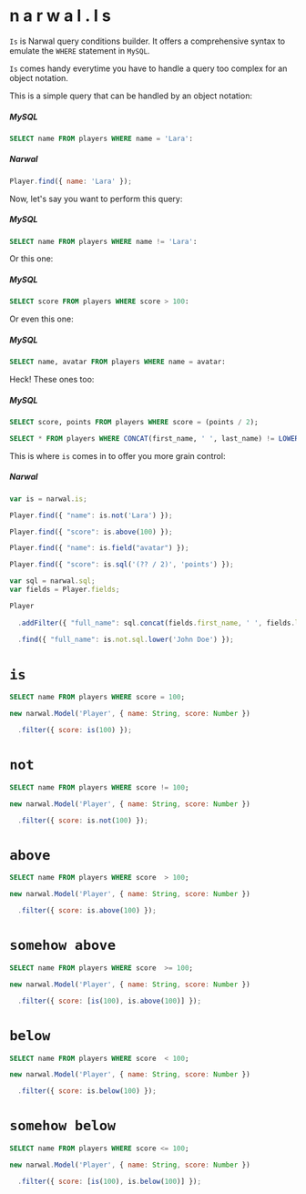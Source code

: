 n a r w a l . I s
=================

`Is` is Narwal query conditions builder. It offers a comprehensive syntax to emulate the `WHERE` statement in `MySQL`.

`Is` comes handy everytime you have to handle a query too complex for an object notation.

This is a simple query that can be handled by an object notation:

##### MySQL

```sql
SELECT name FROM players WHERE name = 'Lara':
```

##### Narwal

```js
Player.find({ name: 'Lara' });
```

Now, let's say you want to perform this query:

##### MySQL

```sql
SELECT name FROM players WHERE name != 'Lara':
```

Or this one:

##### MySQL

```sql
SELECT score FROM players WHERE score > 100:
```

Or even this one:

##### MySQL

```sql
SELECT name, avatar FROM players WHERE name = avatar:
```

Heck! These ones too:

##### MySQL

```sql
SELECT score, points FROM players WHERE score = (points / 2);

SELECT * FROM players WHERE CONCAT(first_name, ' ', last_name) != LOWER('John Doe');
```

This is where `is` comes in to offer you more grain control:

##### Narwal

```js
var is = narwal.is;

Player.find({ "name": is.not('Lara') });

Player.find({ "score": is.above(100) });

Player.find({ "name": is.field("avatar") });

Player.find({ "score": is.sql('(?? / 2)', 'points') });

var sql = narwal.sql;
var fields = Player.fields;

Player
  
  .addFilter({ "full_name": sql.concat(fields.first_name, ' ', fields.last_name) })
  
  .find({ "full_name": is.not.sql.lower('John Doe') });
```

# `is`

```sql
SELECT name FROM players WHERE score = 100;
```

```js
new narwal.Model('Player', { name: String, score: Number })

  .filter({ score: is(100) });
```

# `not`

```sql
SELECT name FROM players WHERE score != 100;
```

```js
new narwal.Model('Player', { name: String, score: Number })

  .filter({ score: is.not(100) });
```

# `above`

```sql
SELECT name FROM players WHERE score  > 100;
```

```js
new narwal.Model('Player', { name: String, score: Number })

  .filter({ score: is.above(100) });
```

# `somehow above`

```sql
SELECT name FROM players WHERE score  >= 100;
```

```js
new narwal.Model('Player', { name: String, score: Number })

  .filter({ score: [is(100), is.above(100)] });
```

# `below`

```sql
SELECT name FROM players WHERE score  < 100;
```

```js
new narwal.Model('Player', { name: String, score: Number })

  .filter({ score: is.below(100) });
```

# `somehow below`

```sql
SELECT name FROM players WHERE score <= 100;
```

```js
new narwal.Model('Player', { name: String, score: Number })

  .filter({ score: [is(100), is.below(100)] });
```
